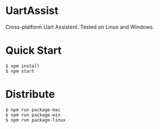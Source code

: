 # UartAssist #

Cross-platform Uart Assistent. Tested on Linux and Windows.

# Quick Start #

	$ npm install
	$ npm start

# Distribute #

	$ npm run package-mac
	$ npm run package-win
	$ npm run package-linux
